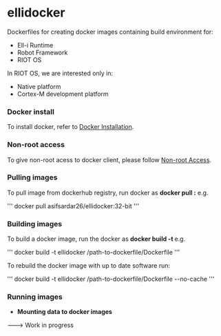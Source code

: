 # ellidocker

Dockerfiles for creating docker images containing build environment for:

- Ell-i Runtime
- Robot Framework
- RIOT OS

In RIOT OS, we are interested only in:

- Native platform
- Cortex-M development platform

### Docker install

To install docker, refer to [Docker Installation][1].

### Non-root access

To give non-root acess to docker client, please follow [Non-root Access][2].

### Pulling images

To pull image from dockerhub registry, run docker as **docker pull <IMAGE-NAME>:<TAG>** e.g.

'''
docker pull asifsardar26/ellidocker:32-bit
'''

### Building images

To build a docker image, run the docker as **docker build -t <IMAGE-NAME> <path-to-docker-file>** e.g.

'''
docker build -t ellidocker /path-to-dockerfile/Dockerfile
'''

To rebuild the docker image with up to date software run:

'''
docker build -t ellidocker /path-to-dockerfile/Dockerfile --no-cache
'''

### Running images

- **Mounting data to docker images**

---> Work in progress



[1]: https://docs.docker.com/installation/ubuntulinux/
[2]: https://docs.docker.com/installation/ubuntulinux/#giving-non-root-access
